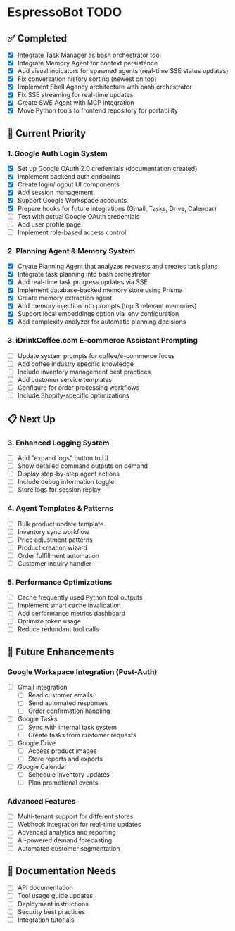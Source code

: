# EspressoBot TODO

## ✅ Completed
- [x] Integrate Task Manager as bash orchestrator tool
- [x] Integrate Memory Agent for context persistence  
- [x] Add visual indicators for spawned agents (real-time SSE status updates)
- [x] Fix conversation history sorting (newest on top)
- [x] Implement Shell Agency architecture with bash orchestrator
- [x] Fix SSE streaming for real-time updates
- [x] Create SWE Agent with MCP integration
- [x] Move Python tools to frontend repository for portability

## 🚀 Current Priority

### 1. Google Auth Login System
- [x] Set up Google OAuth 2.0 credentials (documentation created)
- [x] Implement backend auth endpoints
- [x] Create login/logout UI components
- [x] Add session management
- [x] Support Google Workspace accounts
- [x] Prepare hooks for future integrations (Gmail, Tasks, Drive, Calendar)
- [ ] Test with actual Google OAuth credentials
- [ ] Add user profile page
- [ ] Implement role-based access control

### 2. Planning Agent & Memory System
- [x] Create Planning Agent that analyzes requests and creates task plans
- [x] Integrate task planning into bash orchestrator
- [x] Add real-time task progress updates via SSE
- [x] Implement database-backed memory store using Prisma
- [x] Create memory extraction agent
- [x] Add memory injection into prompts (top 3 relevant memories)
- [x] Support local embeddings option via .env configuration
- [x] Add complexity analyzer for automatic planning decisions

### 3. iDrinkCoffee.com E-commerce Assistant Prompting
- [ ] Update system prompts for coffee/e-commerce focus
- [ ] Add coffee industry specific knowledge
- [ ] Include inventory management best practices
- [ ] Add customer service templates
- [ ] Configure for order processing workflows
- [ ] Include Shopify-specific optimizations

## 📋 Next Up

### 3. Enhanced Logging System
- [ ] Add "expand logs" button to UI
- [ ] Show detailed command outputs on demand
- [ ] Display step-by-step agent actions
- [ ] Include debug information toggle
- [ ] Store logs for session replay

### 4. Agent Templates & Patterns
- [ ] Bulk product update template
- [ ] Inventory sync workflow
- [ ] Price adjustment patterns
- [ ] Product creation wizard
- [ ] Order fulfillment automation
- [ ] Customer inquiry handler

### 5. Performance Optimizations
- [ ] Cache frequently used Python tool outputs
- [ ] Implement smart cache invalidation
- [ ] Add performance metrics dashboard
- [ ] Optimize token usage
- [ ] Reduce redundant tool calls

## 🔮 Future Enhancements

### Google Workspace Integration (Post-Auth)
- [ ] Gmail integration
  - [ ] Read customer emails
  - [ ] Send automated responses
  - [ ] Order confirmation handling
- [ ] Google Tasks
  - [ ] Sync with internal task system
  - [ ] Create tasks from customer requests
- [ ] Google Drive
  - [ ] Access product images
  - [ ] Store reports and exports
- [ ] Google Calendar
  - [ ] Schedule inventory updates
  - [ ] Plan promotional events

### Advanced Features
- [ ] Multi-tenant support for different stores
- [ ] Webhook integration for real-time updates
- [ ] Advanced analytics and reporting
- [ ] AI-powered demand forecasting
- [ ] Automated customer segmentation

## 📝 Documentation Needs
- [ ] API documentation
- [ ] Tool usage guide updates
- [ ] Deployment instructions
- [ ] Security best practices
- [ ] Integration tutorials